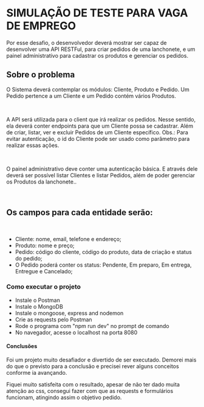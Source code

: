 
# SIMULAÇÃO DE TESTE PARA VAGA DE EMPREGO

<p>Por esse desafio, o desenvolvedor deverá mostrar ser capaz de desenvolver uma API RESTFul, para criar pedidos de uma lanchonete, e um painel administrativo para cadastrar os produtos e gerenciar os pedidos.</p>

## Sobre o problema

<p>O Sistema deverá contemplar os módulos: Cliente, Produto e Pedido. Um Pedido pertence a um Cliente e um Pedido contém vários Produtos.</p>
<br>
<p>A API será utilizada para o client que irá realizar os pedidos. Nesse sentido, ela deverá conter endpoints para que um Cliente possa se cadastrar. Além de criar, listar, ver e excluir Pedidos de um Cliente específico. Obs.: Para evitar autenticação, o id do Cliente pode ser usado como parâmetro para realizar essas ações.</p>
<br>
<p>O painel administrativo deve conter uma autenticação básica. E através dele deverá ser possível listar Clientes e listar Pedidos, além de poder gerenciar os Produtos da lanchonete..</p>
<br>
<h2>Os campos para cada entidade serão:</h2>
<br>
<ul>
  <li>Cliente: nome, email, telefone e endereço;</li>
  <li>Produto: nome e preço;</li>
  <li>Pedido: código do cliente, código do produto, data de criação e status do pedido;</li>
  <li>O Pedido poderá conter os status: Pendente, Em preparo, Em entrega, Entregue e Cancelado;</li>
</ul>

### Como executar o projeto

<ul>
  <li>Instale o Postman</li>
  <li>Instale o MongoDB</li>
  <li>Instale o mongoose, express and nodemon</li>
  <li>Crie as requests pelo Postman</li>
  <li>Rode o programa com "npm run dev" no prompt de comando</li>
  <li>No navegador, acesse o localhost na porta 8080</li>
</ul>

#### Conclusões

<p>Foi um projeto muito desafiador e divertido de ser executado. Demorei mais do que o previsto para a conclusão e precisei rever alguns conceitos conforme ia avançando.</p>
<p>Fiquei muito satisfeita com o resultado, apesar de não ter dado muita atenção ao css, consegui fazer com que as requests e formulários funcionam, atingindo assim o objetivo pedido.</p>
 

